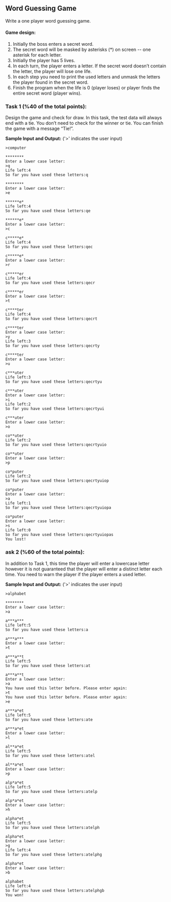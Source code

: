 ## Word Guessing Game

Write a one player word guessing game.

#### Game design:
1. Initially the boss enters a secret word.
2. The secret word will be masked by asterisks (*) on screen -- one asterisk for each letter.
3. Initially the player has 5 lives.
4. In each turn, the player enters a letter. If the secret word doesn’t contain the letter, the player will lose one life.
5. In each step you need to print the used letters and unmask the letters the player found in the secret word.
6. Finish the program when the life is 0 (player loses) or player finds the entire secret word (player wins).

### Task 1 (%40 of the total points):
Design the game and check for draw. In this task,  the test data will always end with a tie. You don’t need to check for the winner or tie. You can finish the game with a message “Tie!”.

**Sample Input and Output:**
('>' indicates the user input)

```
>computer

********
Enter a lower case letter:
>q
Life left:4
So far you have used these letters:q

********
Enter a lower case letter:
>e

******e*
Life left:4
So far you have used these letters:qe

******e*
Enter a lower case letter:
>c

c*****e*
Life left:4
So far you have used these letters:qec

c*****e*
Enter a lower case letter:
>r

c*****er
Life left:4
So far you have used these letters:qecr

c*****er
Enter a lower case letter:
>t

c****ter
Life left:4
So far you have used these letters:qecrt

c****ter
Enter a lower case letter:
>y
Life left:3
So far you have used these letters:qecrty

c****ter
Enter a lower case letter:
>u

c***uter
Life left:3
So far you have used these letters:qecrtyu

c***uter
Enter a lower case letter:
>i
Life left:2
So far you have used these letters:qecrtyui

c***uter
Enter a lower case letter:
>o

co**uter
Life left:2
So far you have used these letters:qecrtyuio

co**uter
Enter a lower case letter:
>p

co*puter
Life left:2
So far you have used these letters:qecrtyuiop

co*puter
Enter a lower case letter:
>a
Life left:1
So far you have used these letters:qecrtyuiopa

co*puter
Enter a lower case letter:
>s
Life left:0
So far you have used these letters:qecrtyuiopas
You lost!
```

### ask 2 (%60 of the total points):
In addition to Task 1, this time the player will enter a lowercase letter however it is not guaranteed that the player will enter a distinct letter each time. You need to warn the player if the player enters a used letter.

**Sample Input and Output:**
('>' indicates the user input)

```
>alphabet

********
Enter a lower case letter:
>a

a***a***
Life left:5
So far you have used these letters:a

a***a***
Enter a lower case letter:
>t

a***a**t
Life left:5
So far you have used these letters:at

a***a**t
Enter a lower case letter:
>a
You have used this letter before. Please enter again:
>t
You have used this letter before. Please enter again:
>e

a***a*et
Life left:5
So far you have used these letters:ate

a***a*et
Enter a lower case letter:
>l

al**a*et
Life left:5
So far you have used these letters:atel

al**a*et
Enter a lower case letter:
>p

alp*a*et
Life left:5
So far you have used these letters:atelp

alp*a*et
Enter a lower case letter:
>h

alpha*et
Life left:5
So far you have used these letters:atelph

alpha*et
Enter a lower case letter:
>g
Life left:4
So far you have used these letters:atelphg

alpha*et
Enter a lower case letter:
>b

alphabet
Life left:4
So far you have used these letters:atelphgb
You won!
```


